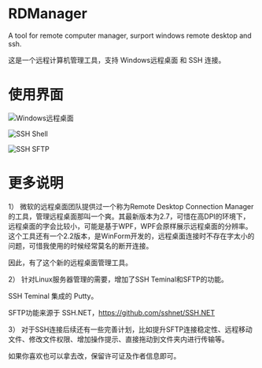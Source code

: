 # RDManager
A tool for remote computer manager, surport windows remote desktop and ssh.

这是一个远程计算机管理工具，支持 Windows远程桌面 和 SSH 连接。

# 使用界面

![Windows远程桌面](http://rb3bjvmqg.hb-bkt.clouddn.com/windows_20220429145927.jpg)

![SSH Shell](http://rb3bjvmqg.hb-bkt.clouddn.com/linux_20220429145940.jpg)

![SSH SFTP](http://rb3bjvmqg.hb-bkt.clouddn.com/linux_20220429145908.jpg)


# 更多说明

1）
微软的远程桌面团队提供过一个称为Remote Desktop Connection Manager的工具，管理远程桌面那叫一个爽。其最新版本为2.7，可惜在高DPI的环境下，远程桌面的字会比较小，可能是基于WPF，WPF会原样展示远程桌面的分辨率。这个工具还有一个2.2版本，是WinForm开发的，远程桌面连接时不存在字太小的问题，可惜我使用的时候经常莫名的断开连接。

因此，有了这个新的远程桌面管理工具。

2）
针对Linux服务器管理的需要，增加了SSH Teminal和SFTP的功能。

SSH Teminal 集成的 Putty。

SFTP功能来源于 SSH.NET，https://github.com/sshnet/SSH.NET

3）
对于SSH连接后续还有一些完善计划，比如提升SFTP连接稳定性、远程移动文件、修改文件权限、增加操作提示、直接拖动到文件夹内进行传输等。

如果你喜欢也可以拿去改，保留许可证及作者信息即可。

